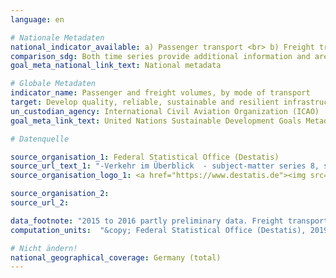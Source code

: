 ```yaml
---
language: en

# Nationale Metadaten
national_indicator_available: a) Passenger transport <br> b) Freight transport
comparison_sdg: Both time series provide additional information and are not compliant with the international metadata description.
goal_meta_national_link_text: National metadata

# Globale Metadaten  
indicator_name: Passenger and freight volumes, by mode of transport
target: Develop quality, reliable, sustainable and resilient infrastructure, including regional and trans-border infrastructure, to support economic development and human well-being, with a focus on affordable and equitable access for all
un_custodian_agency: International Civil Aviation Organization (ICAO)
goal_meta_link_text: United Nations Sustainable Development Goals Metadata

# Datenquelle

source_organisation_1: Federal Statistical Office (Destatis)
source_url_text_1: "-Verkehr im Überblick  - subject-matter series 8, series 1.2 2016 (Only available in German)"
source_organisation_logo_1: <a href="https://www.destatis.de"><img src="https://g205sdgs.github.io/sdg-indicators/public/LogosEn/destatis.png" alt="Logo Destatis" /></a>

source_organisation_2:
source_url_2:

data_footnote: "2015 to 2016 partly preliminary data. Freight transport - transport via pipeline: crude oil, 2018 estimated Data"
computation_units:  "&copy; Federal Statistical Office (Destatis), 2019"

# Nicht ändern!
national_geographical_coverage: Germany (total)
---
```

